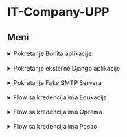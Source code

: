 # IT-Company-UPP


## Meni

<details>
  <summary> Pokretanje Bonita aplikacije </summary> <br/>
  
Da bi pokrenuli aktivnu verziju projekta, potrebno je da u sekciji **File** izaberete opciju **Import** a potom **BOS archive** i da nadjete **.bos** fajl na vasem racunaru koji predstavlja ovaj projekat. 
  
Kada ste izabrali projekat i importovali ga, verovatno cete imate neke errore. Razlog tome moze da bude vise razloga. Prvo sto bi trebalo uraditi je da odradite "Refresh" projekta 

  ![image](https://user-images.githubusercontent.com/49925421/155209125-8eb0045a-783a-4530-95e0-182b20c7139d.png)

  nakon toga "Deploy"
  
  ![image](https://user-images.githubusercontent.com/49925421/155209347-36088727-29dc-4ab3-8257-bcb8f4c3e3b5.png)

  i nakon toga "Validate"

![image](https://user-images.githubusercontent.com/49925421/155209439-b9bc3e2c-f913-4f7c-b52d-9247711aada9.png)

 Sada bi trebalo da je sve uredu.
  
  
  </details> <br/>
  
  <details>
   <summary> Pokretanje eksterne Django aplikacije </summary> <br/>

  
  Bonita app comunicate with external Django app. You need to start that app locally at port 8000 ie. your beginning URL path of the external app should start as http://127.0.0.1:8000
  eg. we use exactly this URL for payment http://127.0.0.1:8000/payment/payment/
  
  Before you start Django app install all from requirements.txt
  
  To start Django app:
  
  1. cd to /uppPaymentApp
  2. run command "python manage.py runserver"
  
  

 </details> <br/>
 
   <details>
   <summary> Pokretanje Fake SMTP Servera </summary> <br/>
  
- Download link: http://nilhcem.com/FakeSMTP/download.html
  
- Unesite port 2525 i izaberite folder u kom zelite da cuvate mailove
  
- Nakon toga idite na "Server start"
  
![image](https://user-images.githubusercontent.com/49925421/155211546-826b27f6-5413-41e9-9035-658e72fa2770.png)

  
 
 </details> <br/>
 
 
 <details>
   <summary> Flow sa kredencijalima Edukacija </summary> <br/>
  
   </details> <br/>
    <details>
   <summary> Flow sa kredencijalima Oprema  </summary> <br/>
  
 - Ulogujemo se kao zaposleni u HR sluzbi. Kredencijali: username: goran.hraric password: bpm
  
 - Startujemo proces Nabavke, nakon toga dodamo stavke i submitujemo zahtev 
  
 - Ulogujemo se kao direktni nadredjeni tj. sef zaposlenog. Kredencijali: username: zorica.shraric password: bpm
  
 - Direktni nadredjeni ima mogucnost da odobri ili ne odobri zahtev, ukoliko odbije pristize mu proces u kom unosi obrazlozenje i nakon toga se obavestava zaposleni i proces terminira, ukoliko je preliminarno odobrio zahtev on unosi i maksimalni budzet za nabavku.
  
 - Ulogujemo se kao sef sluzbe nabavke. Kredencijali: username: marko.snabavic password: bpm
  
 - Sef sluzbe nabavke pregleda i prosledjuje nabavke. 

 - Ulogujemo se kao zaposleni u sluzbi nabavke. Kredencijali: username: drago.nabavic password: bpm
 
 - Zaposleni u sluzbi nabavke analizira zahtev i odredjuje da li trazena oprema/materijal postoji u lokalnom magacinu u dovoljnoj kolicini, i po potrebi kontaktira i trazi ponude od dobavljaca.
  
 - Ulogujemo se kao dobavljac.  Kredencijali: username: boban.dobavljacic password: bpm
  
 - Dobavljac unosi ponude i jedinicnu cenu za ponude 

 - Kada istekne vreme(5 dana) ulogujemo se kao zaposleni u sluzbi nabavke. Kredencijali: username: drago.nabavic password: bpm (Radi testiranja mozemo smanjiti time boundary na minute)
  
 - Zaposleni u sluzbi nabavke pregleda pristigle ponude i salje sefu nabavke na odobrenje najbolju ponudu.
  
 - Ulogujemo se kao sef sluzbe nabavke. Kredencijali: username: marko.snabavic password: bpm

 - Sef sluzbe nabavke pregleda ponudu i potencijalno je odobrava.
 
 - Ukoliko je ponuda bila skuplja za 15% zatrazena je dodatna saglasnost od sefa zaposlenog koji je trazio opremu. To mozemo proveriti tako sto se ulogujemo se kao direktni nadredjeni tj. sef zaposlenog. Kredencijali: username: zorica.shraric password: bpm
  
 - Ukoliko je ponuda bila za vevi procenat skuplja od ocekivane cene zaposleni i njegov sef su obavesteni da nabavka nece biti obavljena. To mozemo proveriti ulogujemo se kao direktni nadredjeni tj. sef zaposlenog. Kredencijali: username: zorica.shraric password: bpm. I tako sto se ulogujemo se kao zaposleni u HR sluzbi. Kredencijali: username: goran.hraric password: bpm 
  
- Ukoliko je nabavka odobrena pokrece se servis placanja 
  
- Ulogujemo se kao zaposleni u sluzbi nabavke. Kredencijali: username: drago.nabavic password: bpm
  
- Zaposleni u sluzbi nabavke kreira dokument porudzbenice
  
- Ulogujemo se kao sef sluzbe nabavke. Kredencijali: username: marko.snabavic password: bpm
  
- Sef sluzbe nabavke subpotpisuje placanje 
  
- Ulogujemo se kao direktni nadredjeni tj. sef zaposlenog. Kredencijali: username: zorica.shraric password: bpm.
  
- Sef zaposlenog subpotpisuje placanje 

- Ulogujemo se kao zaposleni u HR sluzbi. Kredencijali: username: goran.hraric password: bpm

- Zaposleni prima robu 
  
   </details> <br/>
    <details>
   <summary> Flow sa kredencijalima Posao  </summary> <br/>
  - Lozinka za svakog korisnika je nepromenjena, odnosno bpm.
- Kandidati su: <b>ivana.kandidatic</b>, <b>mima.kandidatic</b>.
- Ulogujemo se kao kandidat, npr. <b>ivana.kandidatic</b> i saljemo zahtev.
- Ulogujemo se kao HR zaposleni, odnosno <b>marko.hraric</b>. Inicijalno se task za analizu i odlucivanje o prihvatanju zahteva za posao dodeljuje marko.hraric. Nakon sto istekne prijava, task se dodeljuje HR zaposlenom, odnosno <b>goran.hraric</b>.
- Moguce je imati uvid u statistiku gde je potrebno potvrditi ukoliko zelimo da je pogledamo. Ako odbijemo, pregled statistike nam nece biti omogucen.

   *Slucaj da je zahtev odbijen*
  - Ulogujemo se kao sef HR sluzbe, <b>zorica.shraric</b> gde mozemo da prihvatimo odbijanje zahteva. Ukoliko prihvatimo odbijanje zahteva, ivana.kandidatic se obavestava da vise nije u krugu za zaposlenje i proces se terminira. Ukoliko se ne prihvati odbijanje, proces se nastavlja.

   *Slucaj da zahtev nije odbijen*
  - Ukoliko je prijava prihvacena, ulogujemo se kao HR sef, <b>zorica.shraric</b>.
  - Prilikom izbora intervjuera, bira se jedan od HR zaposlenih (goran.hraric, marko.hraric), senior (dragan.protsenioric, savo.protsenioric), osoba koja poznaje bar 1 jezi (angela.intervjuic, bergela.sintervjuic).
  - Ulogujemo se kao npr. <b>goran.hraric</b> i izaberemo 3 termina za intervju.
  - Ulogujemo se kao npr. <b>dragan.protsenioric</b> i izaberemo 3 termina za intervju.
  - Ulogujemo se kao npr. <b>angela.intervjuic</b> i izaberemo 3 termina za intervju.

   *Slucaj da kandidat prihvati neki od termina*
  - Ulogujemo se kao kandidat <b>ivana.kandidatic</b> i izaberemo 1 od ponudjenih termina.
  - Ulogujemo se kao <b>goran.hraric</b> i ocenimo kandidata.
  - Ulogujemo se kao <b>dragan.protsenioric</b> i ocenimo kandidata.
  - Ulogujemo se kao <b>angela.intervjuic</b> i ocenimo kandidata.

   *Slucaj da kandidat ne prodje eliminaciju*
  - Proces se zavrsava.

   *Slucaj da kandidat prodje eliminaciju*
  - Ulogujemo kao sef HR sluzbe, <b>zorica.shraric</b> i donosimo konacnu odluku o zaposlenju.

   *Slucaj da kandidat ne prihvati neki od termina*
  - Ukoliko zeli da odustane od prijave, potrebno je da izaberemo 0 u izboru termina i time se obradjivac zahteva, marko.hraric obavestava o odustanku.


   </details> <br/>

  
